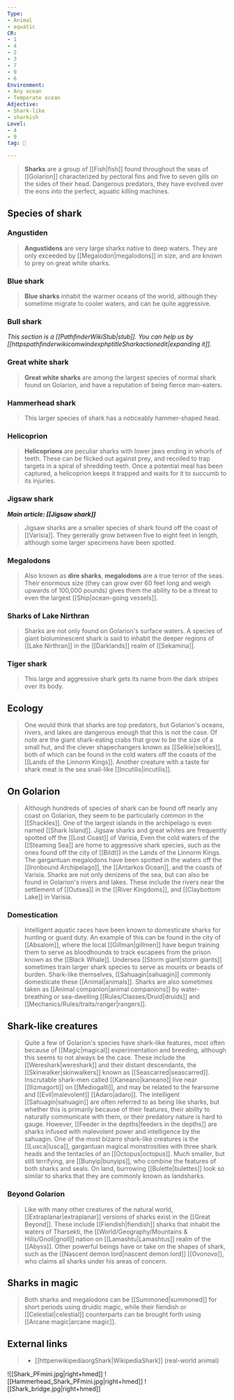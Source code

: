 ```yaml
---
Type:
- Animal
- aquatic
CR:
- 1
- 4
- 2
- 3
- 7
- 9
- 6
Environment:
- Any ocean
- Temperate ocean
Adjective:
- Shark-like
- sharkish
Level:
- 4
- 9
tag: 👹

---
```


> **Sharks** are a group of [[Fish|fish]] found throughout the seas of [[Golarion]] characterized by pectoral fins and five to seven gills on the sides of their head. Dangerous predators, they have evolved over the eons into the perfect, aquatic killing machines.



## Species of shark


### Angustiden

> **Angustidens** are very large sharks native to deep waters. They are only exceeded by [[Megalodon|megalodons]] in size, and are known to prey on great white sharks.


### Blue shark

> **Blue sharks** inhabit the warmer oceans of the world, although they sometime migrate to cooler waters, and can be quite aggressive.


### Bull shark



*This section is a [[PathfinderWikiStub|stub]]. You can help us by [[httpspathfinderwikicomwindexphptitleSharkactionedit|expanding it]].*


### Great white shark

> **Great white sharks** are among the largest species of normal shark found on Golarion, and have a reputation of being fierce man-eaters.


### Hammerhead shark

> This larger species of shark has a noticeably hammer-shaped head.


### Helicoprion

> **Helicoprions** are peculiar sharks with lower jaws ending in whorls of teeth. These can be flicked out against prey, and recoiled to trap targets in a spiral of shredding teeth. Once a potential meal has been captured, a helicoprion keeps it trapped and waits for it to succumb to its injuries.


### Jigsaw shark

***Main article: [[Jigsaw shark]]***
> Jigsaw sharks are a smaller species of shark found off the coast of [[Varisia]]. They generally grow between five to eight feet in length, although some larger specimens have been spotted.


### Megalodons

> Also known as **dire sharks**, **megalodons** are a true terror of the seas. Their enormous size (they can grow over 60 feet long and weigh upwards of 100,000 pounds) gives them the ability to be a threat to even the largest [[Ship|ocean-going vessels]].


### Sharks of Lake Nirthran

> Sharks are not only found on Golarion's surface waters. A species of giant bioluminescent shark is said to inhabit the deeper regions of [[Lake Nirthran]] in the [[Darklands]] realm of [[Sekamina]].


### Tiger shark

> This large and aggressive shark gets its name from the dark stripes over its body.


## Ecology

> One would think that sharks are top predators, but Golarion's oceans, rivers, and lakes are dangerous enough that this is not the case. Of note are the giant shark-eating crabs that grow to be the size of a small hut, and the clever shapechangers known as [[Selkie|selkies]], both of which can be found in the cold waters off the coasts of the [[Lands of the Linnorm Kings]]. Another creature with a taste for shark meat is the sea snail-like [[Incutilis|incutilis]].


## On Golarion

> Although hundreds of species of shark can be found off nearly any coast on Golarion, they seem to be particularly common in the [[Shackles]]. One of the largest islands in the archipelago is even named [[Shark Island]]. Jigsaw sharks and great whites are frequently spotted off the [[Lost Coast]] of Varisia, Even the cold waters of the [[Steaming Sea]] are home to aggressive shark species, such as the ones found off the city of [[Bildt]] in the Lands of the Linnorm Kings. The gargantuan megalodons have been spotted in the waters off the [[Ironbound Archipelago]], the [[Antarkos Ocean]], and the coasts of Varisia.
> Sharks are not only denizens of the sea, but can also be found in Golarion's rivers and lakes. These include the rivers near the settlement of [[Outsea]] in the [[River Kingdoms]], and [[Claybottom Lake]] in Varisia.


### Domestication

> Intelligent aquatic races have been known to domesticate sharks for hunting or guard duty. An example of this can be found in the city of [[Absalom]], where the local [[Gillman|gillmen]] have begun training them to serve as bloodhounds to track escapees from the prison known as the [[Black Whale]]. Undersea [[Storm giant|storm giants]] sometimes train larger shark species to serve as mounts or beasts of burden. Shark-like themselves, [[Sahuagin|sahuagin]] commonly domesticate these [[Animal|animals]]. Sharks are also sometimes taken as [[Animal companion|animal companions]] by water-breathing or sea-dwelling [[Rules/Classes/Druid|druids]] and [[Mechanics/Rules/traits/ranger|rangers]].


## Shark-like creatures

> Quite a few of Golarion's species have shark-like features, most often because of [[Magic|magical]] experimentation and breeding, although this seems to not always be the case. These include the [[Wereshark|wereshark]] and their distant descendants, the [[Skinwalker|skinwalkers]] known as [[Seascarred|seascarred]]. Inscrutable shark-men called [[Kaneano|kaneano]] live near [[Ilizmagorti]] on [[Mediogalti]], and may be related to the fearsome and [[Evil|malevolent]] [[Adaro|adaro]]. The intelligent [[Sahuagin|sahuagin]] are often referred to as being like sharks, but whether this is primarily because of their features, their ability to naturally communicate with them, or their predatory nature is hard to gauge. However, [[Feeder in the depths|feeders in the depths]] are sharks infused with malevolent power and intelligence by the sahuagin. One of the most bizarre shark-like creatures is the [[Lusca|lusca]], gargantuan magical monstrosities with three shark heads and the tentacles of an [[Octopus|octopus]]. Much smaller, but still terrifying, are [[Bunyip|bunyips]], who combine the features of both sharks and seals. On land, burrowing [[Bulette|bulettes]] look so similar to sharks that they are commonly known as landsharks.


### Beyond Golarion

> Like with many other creatures of the natural world, [[Extraplanar|extraplanar]] versions of sharks exist in the [[Great Beyond]]. These include [[Fiendish|fiendish]] sharks that inhabit the waters of Tharsekti, the [[World/Geography/Mountains & Hills/Gnoll|gnoll]] nation on [[Lamashtu|Lamashtus]] realm of the [[Abyss]]. Other powerful beings have or take on the shapes of shark, such as the [[Nascent demon lord|nascent demon lord]] [[Ovonovo]], who claims all sharks under his areas of concern.


## Sharks in magic

> Both sharks and megalodons can be [[Summoned|summoned]] for short periods using druidic magic, while their fiendish or [[Celestial|celestial]] counterparts can be brought forth using [[Arcane magic|arcane magic]].




## External links

> - [[httpenwikipediaorgShark|WikipediaShark]] (real-world animal)





![[Shark_PFmini.jpg|right+hmed]] 
![[Hammerhead_Shark_PFmini.jpg|right+hmed]] 
![[Shark_bridge.jpg|right+hmed]]